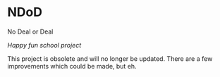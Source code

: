# NDoD
No Deal or Deal

*Happy fun school project*

This project is obsolete and will no longer be updated.
There are a few improvements which could be made, but eh.
